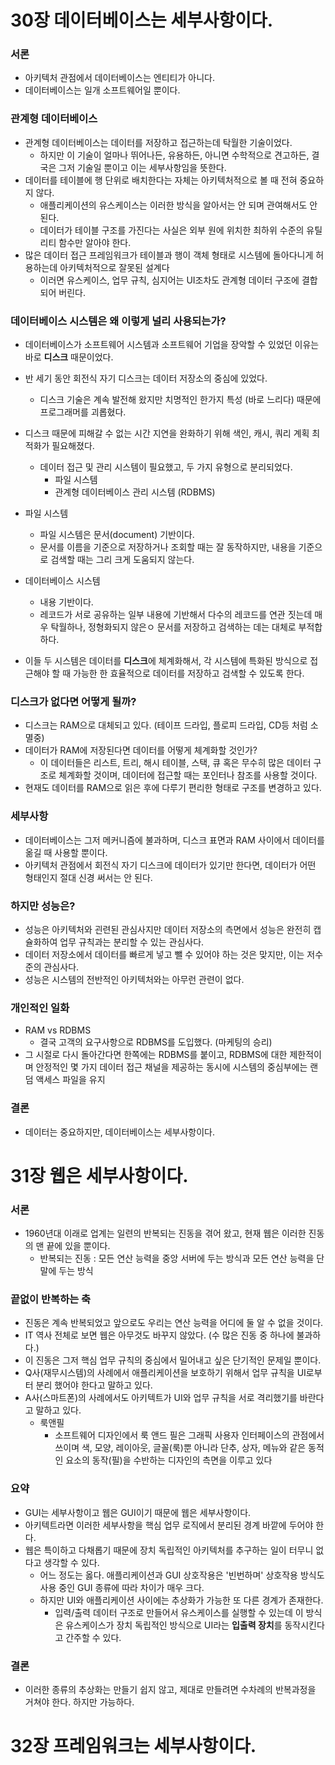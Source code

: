 # 30장 데이터베이스는 세부사항이다.
### 서론
- 아키텍처 관점에서 데이터베이스는 엔티티가 아니다.
- 데이터베이스는 일개 소프트웨어일 뿐이다.

### 관계형 데이터베이스
- 관계형 데이터베이스는 데이터를 저장하고 접근하는데 탁월한 기술이었다.
  - 하지만 이 기술이 얼마나 뛰어나든, 유용하든, 아니면 수학적으로 견고하든, 결국은 그저 기술일 뿐이고 이는 세부사항임을 뜻한다.
- 데이터를 테이블에 행 단위로 배치한다는 자체는 아키텍처적으로 볼 때 전혀 중요하지 않다.
  - 애플리케이션의 유스케이스는 이러한 방식을 알아서는 안 되며 관여해서도 안된다.
  - 데이터가 테이블 구조를 가진다는 사실은 외부 원에 위치한 최하위 수준의 유틸리티 함수만 알아야 한다.
- 많은 데이터 접근 프레임워크가 테이블과 행이 객체 형태로 시스템에 돌아다니게 허용하는데 아키텍처적으로 잘못된 설계다
  - 이러면 유스케이스, 업무 규칙, 심지어는 UI조차도 관계형 데이터 구조에 결합되어 버린다.
  
### 데이터베이스 시스템은 왜 이렇게 널리 사용되는가?
- 데이터베이스가 소프트웨어 시스템과 소프트웨어 기업을 장악할 수 있었던 이유는 바로 **디스크** 때문이었다.
- 반 세기 동안 회전식 자기 디스크는 데이터 저장소의 중심에 있었다.
  - 디스크 기술은 계속 발전해 왔지만 치명적인 한가지 특성 (바로 느리다) 때문에 프로그래머를 괴롭혔다.
- 디스크 때문에 피해갈 수 없는 시간 지연을 완화하기 위해 색인, 캐시, 쿼리 계획 최적화가 필요해졌다.
  - 데이터 접근 및 관리 시스템이 필요했고, 두 가지 유형으로 분리되었다.
    - 파일 시스템
    - 관계형 데이터베이스 관리 시스템 (RDBMS)
- 파일 시스템
  - 파일 시스템은 문서(document) 기반이다.
  - 문서를 이름을 기준으로 저장하거나 조회할 때는 잘 동작하지만, 내용을 기준으로 검색할 때는 그리 크게 도움되지 않는다.
- 데이터베이스 시스템
  - 내용 기반이다.
  - 레코드가 서로 공유하는 일부 내용에 기반해서 다수의 레코드를 연관 짓는데 매우 탁월하나, 정형화되지 않은ㅇ 문서를 저장하고 검색하는 데는 대체로 부적합하다.
  
- 이들 두 시스템은 데이터를 **디스크**에 체계화해서, 각 시스템에 특화된 방식으로 접근해야 할 때 가능한 한 효율적으로 데이터를 저장하고 검색할 수 있도록 한다.

### 디스크가 없다면 어떻게 될까?
- 디스크는 RAM으로 대체되고 있다. (테이프 드라입, 플로피 드라입, CD등 처럼 소멸중)
- 데이터가 RAM에 저장된다면 데이터를 어떻게 체계화할 것인가?
  - 이 데이터들은 리스트, 트리, 해시 테이블, 스택, 큐 혹은 무수히 많은 데이터 구조로 체계화할 것이며, 데이터에 접근할 때는 포인터나 참조를 사용할 것이다.
- 현재도 데이터를 RAM으로 읽은 후에 다루기 편리한 형태로 구조를 변경하고 있다.

### 세부사항
- 데이터베이스는 그저 메커니즘에 불과하며, 디스크 표면과 RAM 사이에서 데이터를 옮길 때 사용할 뿐이다.
- 아키텍처 관점에서 회전식 자기 디스크에 데이터가 있기만 한다면, 데이터가 어떤 형태인지 절대 신경 써서는 안 된다.

### 하지만 성능은?
- 성능은 아키텍처와 괸련된 관심사지만 데이터 저장소의 측면에서 성능은 완전히 캡슐화하여 업무 규칙과는 분리할 수 있는 관심사다.
- 데이터 저장소에서 데이터를 빠르게 넣고 뺄 수 있어야 하는 것은 맞지만, 이는 저수준의 관심사다.
- 성능은 시스템의 전반적인 아키텍처와는 아무런 관련이 없다.

### 개인적인 일화
- RAM vs RDBMS
  - 결국 고객의 요구사항으로 RDBMS를 도입했다. (마케팅의 승리)
- 그 시절로 다시 돌아간다면 한쪽에는 RDBMS를 붙이고, RDBMS에 대한 제한적이며 안정적인 몇 가지 데이터 접근 채널을 제공하는 동시에 시스템의 중심부에는 랜덤 액세스 파일을 유지

### 결론
- 데이터는 중요하지만, 데이터베이스는 세부사항이다.


# 31장 웹은 세부사항이다.
### 서론
- 1960년대 이래로 업계는 일련의 반복되는 진동을 겪어 왔고, 현재 웹은 이러한 진동의 맨 끝에 있을 뿐이다.
  - 반복되는 진동 : 모든 연산 능력을 중앙 서버에 두는 방식과 모든 연산 능력을 단말에 두는 방식

### 끝없이 반복하는 축
- 진동은 계속 반복되었고 앞으로도 우리는 연산 능력을 어디에 둘 알 수 없을 것이다.
- IT 역사 전체로 보면 웹은 아무것도 바꾸지 않았다. (수 많은 진동 중 하나에 불과하다.)
- 이 진동은 그저 핵심 업무 규칙의 중심에서 밀어내고 싶은 단기적인 문제일 뿐이다.
- Q사(재무시스템)의 사례에서 애플리케이션을 보호하기 위해서 업무 규칙을 UI로부터 분리 했어야 한다고 말하고 있다.
- A사(스마트폰)의 사례에서도 아키텍트가 UI와 업무 규칙을 서로 격리했기를 바란다고 말하고 있다.
  - 룩앤필
    - 소프트웨어 디자인에서 룩 앤드 필은 그래픽 사용자 인터페이스의 관점에서 쓰이며 색, 모양, 레이아웃, 글꼴(룩)뿐 아니라 단추, 상자, 메뉴와 같은 동적인 요소의 동작(필)을 수반하는 디자인의 측면을 이루고 있다

### 요약
- GUI는 세부사항이고 웹은 GUI이기 때문에 웹은 세부사항이다.
- 아키텍트라면 이러한 세부사항을 핵심 업무 로직에서 분리된 경계 바깥에 두어야 한다.
- 웹은 특이하고 다채롭기 때문에 장치 독립적인 아키텍처를 추구하는 일이 터무니 없다고 생각할 수 있다.
  - 어느 정도는 옳다. 애플리케이션과 GUI 상호작용은 '빈번하며' 상호작용 방식도 사용 중인 GUI 종류에 따라 차이가 매우 크다.
  - 하지만 UI와 애플리케이션 사이에는 추상화가 가능한 또 다른 경계가 존재한다.
    - 입력/출력 데이터 구조로 만들어서 유스케이스를 실행할 수 있는데 이 방식은 유스케이스가 장치 독립적인 방식으로 UI라는 **입출력 장치**를 동작시킨다고 간주할 수 있다.
  

### 결론
- 이러한 종류의 추상화는 만들기 쉽지 않고, 제대로 만들려면 수차례의 반복과정을 거쳐야 한다. 하지만 가능하다.

# 32장 프레임워크는 세부사항이다.


